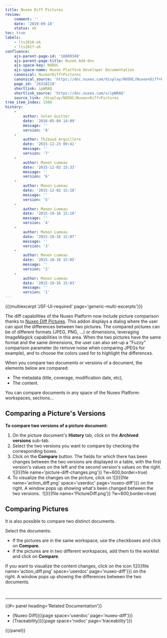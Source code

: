 ```yaml
---
title: Nuxeo Diff Pictures
review:
    comment: ''
    date: '2019-09-18'
    status: ok
toc: true
labels:
    - lts2016-ok
    - lts2017-ok
confluence:
    ajs-parent-page-id: '16089349'
    ajs-parent-page-title: Nuxeo Add-Ons
    ajs-space-key: NXDOC
    ajs-space-name: Nuxeo Platform Developer Documentation
    canonical: Nuxeo+Diff+Pictures
    canonical_source: 'https://doc.nuxeo.com/display/NXDOC/Nuxeo+Diff+Pictures'
    page_id: '26318218'
    shortlink: ipWRAQ
    shortlink_source: 'https://doc.nuxeo.com/x/ipWRAQ'
    source_link: /display/NXDOC/Nuxeo+Diff+Pictures
tree_item_index: 1500
history:
    -
        author: Solen Guitter
        date: '2016-05-04 14:09'
        message: ''
        version: '8'
    -
        author: Thibaud Arguillere
        date: '2015-12-23 09:41'
        message: ''
        version: '7'
    -
        author: Manon Lumeau
        date: '2015-12-02 15:33'
        message: ''
        version: '6'
    -
        author: Manon Lumeau
        date: '2015-12-02 15:18'
        message: ''
        version: '5'
    -
        author: Manon Lumeau
        date: '2015-10-16 15:10'
        message: ''
        version: '4'
    -
        author: Manon Lumeau
        date: '2015-10-16 15:07'
        message: ''
        version: '3'
    -
        author: Manon Lumeau
        date: '2015-10-16 15:05'
        message: ''
        version: '2'
    -
        author: Manon Lumeau
        date: '2015-10-16 15:03'
        message: ''
        version: '1'
---
```


{{{multiexcerpt 'JSF-UI-required' page='generic-multi-excerpts'}}}

The diff capabilities of the Nuxeo Platform now include picture comparison thanks to&nbsp;[Nuxeo Diff Pictures](https://connect.nuxeo.com/nuxeo/site/marketplace/package/nuxeo-diff-pictures).&nbsp;This addon displays a dialog where the user can spot the differences between two pictures. The compared pictures can be of different formats (JPEG, PNG, ...) or dimensions,&nbsp;leveraging ImageMagick capabilities in this area. When the two pictures have the same format and the same dimensions, the user can also set-up a "Fuzzy" comparison parameter (to remove noise when comparing JPEGs for example), and to choose the colors used for to highlight the differences.

When you compare two documents or versions of a document, the elements below are compared:

- The metadata (title, coverage, modification date, etc),
- The content.

You can compare documents in any space of the Nuxeo Platform: workspaces, sections...&nbsp;

## Comparing a Picture's Versions

**To compare two versions of a picture document:**

1.  On the picture document's&nbsp;**History**&nbsp;tab, click on the&nbsp;**Archived versions**&nbsp;sub-tab.
2.  Select the two versions you want to compare by checking the corresponding boxes.
3.  Click on the&nbsp;**Compare**&nbsp;button.
    The fields for which there has been changes between the two versions are displayed in a table, with the first version's values on the left and the second version's values on the right.
    ![]({{file name='picture-diff-changes.png'}} ?w=600,border=true)
4.  To visualize the changes on the picture, click on&nbsp;![]({{file name='action_diff.png' space='userdoc' page='nuxeo-diff'}})&nbsp;on the right.
    A window pops up showing what's been changed between the two versions.&nbsp;
    ![]({{file name='PictureDiff.png'}} ?w=600,border=true)

## Comparing Pictures

It is also possible to compare two distinct documents.

Select the documents:&nbsp;

- If the pictures are in the same workspace, use the checkboxes and click on&nbsp;**Compare**.&nbsp;
- If the pictures are in two different workspaces, add them to the worklist and click on&nbsp;**Compare**.

If you want to visualize the content changes, click on the icon&nbsp;![]({{file name='action_diff.png' space='userdoc' page='nuxeo-diff'}})&nbsp;on the right.&nbsp;A window pops up showing the differences between the two documents.

&nbsp;

* * *

<div class="row" data-equalizer data-equalize-on="medium"><div class="column medium-6">{{#> panel heading='Related Documentation'}}

- [Nuxeo Diff]({{page space='userdoc' page='nuxeo-diff'}})
- [Traceability]({{page space='nxdoc' page='traceability'}})

{{/panel}}</div><div class="column medium-6">

&nbsp;

&nbsp;

</div></div>
